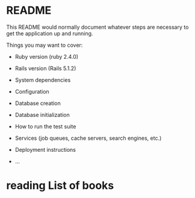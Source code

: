 # README

This README would normally document whatever steps are necessary to get the
application up and running.

Things you may want to cover:

* Ruby version (ruby 2.4.0)

* Rails version (Rails 5.1.2)

* System dependencies

* Configuration

* Database creation

* Database initialization

* How to run the test suite

* Services (job queues, cache servers, search engines, etc.)

* Deployment instructions

* ...
# reading List of books
